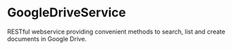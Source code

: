 # GoogleDriveService
RESTful webservice providing convenient methods to search, list and create documents in Google Drive. 
